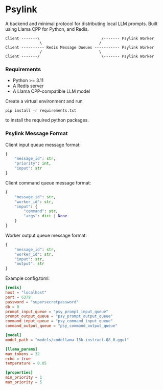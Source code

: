 # Psylink

A backend and minimal protocol for distributing local LLM prompts.
Built using Llama CPP for Python, and Redis.

```
Client -------\                           /------- Psylink Worker
               \                         /
Client ---------- Redis Message Queues ----------- Psylink Worker
               /                         \
Client -------/                           \------- Psylink Worker
```

### Requirements

- Python >= 3.11
- A Redis server
- A Llama CPP-compatible LLM model

Create a virtual environment and run 

`pip install -r requirements.txt`

to install the required python packages.

### Psylink Message Format

Client input queue message format:

```python
{
    "message_id": str,
    "priority": int,
    "input": str
}
```

Client command queue message format:

```python
{
    "message_id": str,
    "worker_id": str,
    "input": {
        "command": str,
        "args": dict | None
    }
}
```

Worker output queue message format:

```python
{
    "message_id": str,
    "worker_id": str,
    "input": str,
    "output": str
}
```

Example config.toml:

```toml
[redis]
host = "localhost"
port = 6379
password = "supersecretpassword"
db = 0
prompt_input_queue = "psy_prompt_input_queue"
prompt_output_queue = "psy_prompt_output_queue"
command_input_queue = "psy_command_input_queue"
command_output_queue = "psy_command_output_queue"

[model]
model_path = "models/codellama-13b-instruct.Q8_0.gguf"

[llama_params]
max_tokens = 32
echo = true
temperature = 0.85

[properties]
min_priority = 1
max_priority = 5
```